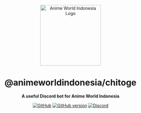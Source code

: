 <div align="center">

<img src="https://api.zhycorp.org/assets/images/AWI_Icon.png" alt="Anime World Indonesia Logo" width="200px" height="200px"/>

# @animeworldindonesia/chitoge

**A useful Discord bot for Anime World Indonesia**

[![GitHub](https://img.shields.io/github/license/frutbits/template)](https://github.com/Anime-World-Indonesia/chitoge/blob/main/LICENSE)
[![GitHub version](https://badge.fury.io/gh/Anime-World-Indonesia%2Fchitoge.svg)](https://badge.fury.io/gh/Anime-World-Indonesia%2Fchitoge)
[![Discord](https://discord.com/api/guilds/304646217562980355/embed.png)](https://frutbits.org/discord)

</div>